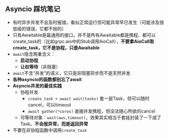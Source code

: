 ## Asyncio 踩坑笔记
- 有时异步并发不会及时报错，看似正常运行但可能异常早已发生（可能涉及很低级的错误，它都不抛的）
- 只有Awaitable是最通用的接口，并不是所有Awaitable都是携程、都可以create_task的（比如grpc.aio中的Stub调用AioCall），**不要拿AioCall取create_task，它不是协程，只是Awaitable**
- `await`隐含两重含义：
  - **启动协程**
  - **让权等待**（非阻塞）
- `await`不含“并发”的语义，它只是非阻塞异步而不是天然并发
- **各种asyncio的函数都别忘了await**
- **Asyncio并发的最佳实践**
  - 协程并发
    - `create_task + await wait(tasks)` 套一层Task，但可以随时cancel，可以timeout
    - `await gather(*coros)` 直接并发携程，但没法随心所欲的cancel
  - 可等待对象：`wait(aws,timeout)`，效果其实相当于套娃封装了一下成了Task。**不会报异常，而是返回异常**
- 不要在非协程函数中调用`create_task`